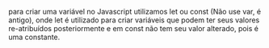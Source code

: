 para criar uma variável no Javascript utilizamos let ou const (Não use var, é antigo), onde let é utilizado para criar variáveis que podem ter seus valores re-atribuídos posteriormente e em const não tem seu valor alterado, pois é uma constante.
